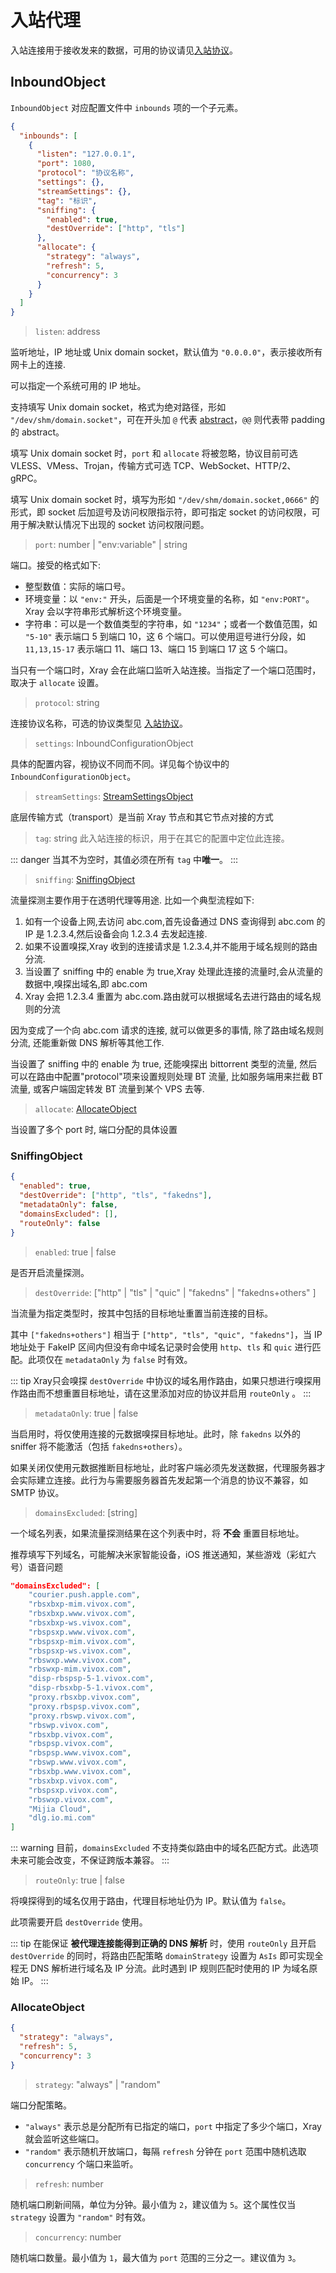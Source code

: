 # 入站代理

入站连接用于接收发来的数据，可用的协议请见[入站协议](./inbounds/)。

## InboundObject

`InboundObject` 对应配置文件中 `inbounds` 项的一个子元素。

```json
{
  "inbounds": [
    {
      "listen": "127.0.0.1",
      "port": 1080,
      "protocol": "协议名称",
      "settings": {},
      "streamSettings": {},
      "tag": "标识",
      "sniffing": {
        "enabled": true,
        "destOverride": ["http", "tls"]
      },
      "allocate": {
        "strategy": "always",
        "refresh": 5,
        "concurrency": 3
      }
    }
  ]
}
```

> `listen`: address

监听地址，IP 地址或 Unix domain socket，默认值为 `"0.0.0.0"`，表示接收所有网卡上的连接.

可以指定一个系统可用的 IP 地址。

支持填写 Unix domain socket，格式为绝对路径，形如 `"/dev/shm/domain.socket"`，可在开头加 `@` 代表 [abstract](https://www.man7.org/linux/man-pages/man7/unix.7.html)，`@@` 则代表带 padding 的 abstract。

填写 Unix domain socket 时，`port` 和 `allocate` 将被忽略，协议目前可选 VLESS、VMess、Trojan，传输方式可选 TCP、WebSocket、HTTP/2、gRPC。

填写 Unix domain socket 时，填写为形如 `"/dev/shm/domain.socket,0666"` 的形式，即 socket 后加逗号及访问权限指示符，即可指定 socket 的访问权限，可用于解决默认情况下出现的 socket 访问权限问题。

> `port`: number | "env:variable" | string

端口。接受的格式如下:

- 整型数值：实际的端口号。
- 环境变量：以 `"env:"` 开头，后面是一个环境变量的名称，如 `"env:PORT"`。Xray 会以字符串形式解析这个环境变量。
- 字符串：可以是一个数值类型的字符串，如 `"1234"`；或者一个数值范围，如 `"5-10"` 表示端口 5 到端口 10，这 6 个端口。可以使用逗号进行分段，如 `11,13,15-17` 表示端口 11、端口 13、端口 15 到端口 17 这 5 个端口。

当只有一个端口时，Xray 会在此端口监听入站连接。当指定了一个端口范围时，取决于 `allocate` 设置。

> `protocol`: string

连接协议名称，可选的协议类型见 [入站协议](./inbounds/)。

> `settings`: InboundConfigurationObject

具体的配置内容，视协议不同而不同。详见每个协议中的 `InboundConfigurationObject`。

> `streamSettings`: [StreamSettingsObject](./transport.md#streamsettingsobject)

底层传输方式（transport）是当前 Xray 节点和其它节点对接的方式

> `tag`: string
> 此入站连接的标识，用于在其它的配置中定位此连接。

::: danger
当其不为空时，其值必须在所有 `tag` 中**唯一**。
:::

> `sniffing`: [SniffingObject](#sniffingobject)

流量探测主要作用于在透明代理等用途.
比如一个典型流程如下:

1. 如有一个设备上网,去访问 abc.com,首先设备通过 DNS 查询得到 abc.com 的 IP 是 1.2.3.4,然后设备会向 1.2.3.4 去发起连接.
2. 如果不设置嗅探,Xray 收到的连接请求是 1.2.3.4,并不能用于域名规则的路由分流.
3. 当设置了 sniffing 中的 enable 为 true,Xray 处理此连接的流量时,会从流量的数据中,嗅探出域名,即 abc.com
4. Xray 会把 1.2.3.4 重置为 abc.com.路由就可以根据域名去进行路由的域名规则的分流

因为变成了一个向 abc.com 请求的连接, 就可以做更多的事情, 除了路由域名规则分流, 还能重新做 DNS 解析等其他工作.

当设置了 sniffing 中的 enable 为 true, 还能嗅探出 bittorrent 类型的流量, 然后可以在路由中配置"protocol"项来设置规则处理 BT 流量, 比如服务端用来拦截 BT 流量, 或客户端固定转发 BT 流量到某个 VPS 去等.

> `allocate`: [AllocateObject](#allocateobject)

当设置了多个 port 时, 端口分配的具体设置

### SniffingObject

```json
{
  "enabled": true,
  "destOverride": ["http", "tls", "fakedns"],
  "metadataOnly": false,
  "domainsExcluded": [],
  "routeOnly": false
}
```

> `enabled`: true | false

是否开启流量探测。

> `destOverride`: \["http" | "tls" | "quic" | "fakedns" | "fakedns+others" \]

当流量为指定类型时，按其中包括的目标地址重置当前连接的目标。

其中 `["fakedns+others"]` 相当于 `["http", "tls", "quic", "fakedns"]`，当 IP 地址处于 FakeIP 区间内但没有命中域名记录时会使用 `http`、`tls` 和 `quic` 进行匹配。此项仅在 `metadataOnly` 为 `false` 时有效。

::: tip
Xray只会嗅探 `destOverride` 中协议的域名用作路由，如果只想进行嗅探用作路由而不想重置目标地址，请在这里添加对应的协议并启用 `routeOnly` 。
:::

> `metadataOnly`: true | false

当启用时，将仅使用连接的元数据嗅探目标地址。此时，除 `fakedns` 以外的 sniffer 将不能激活（包括 `fakedns+others`）。

如果关闭仅使用元数据推断目标地址，此时客户端必须先发送数据，代理服务器才会实际建立连接。此行为与需要服务器首先发起第一个消息的协议不兼容，如 SMTP 协议。

> `domainsExcluded`: [string] <Badge text="WIP" type="warning"/>

一个域名列表，如果流量探测结果在这个列表中时，将 **不会** 重置目标地址。

推荐填写下列域名，可能解决米家智能设备，iOS 推送通知，某些游戏（彩虹六号）语音问题

```json
"domainsExcluded": [
    "courier.push.apple.com",
    "rbsxbxp-mim.vivox.com",
    "rbsxbxp.www.vivox.com",
    "rbsxbxp-ws.vivox.com",
    "rbspsxp.www.vivox.com",
    "rbspsxp-mim.vivox.com",
    "rbspsxp-ws.vivox.com",
    "rbswxp.www.vivox.com",
    "rbswxp-mim.vivox.com",
    "disp-rbspsp-5-1.vivox.com",
    "disp-rbsxbp-5-1.vivox.com",
    "proxy.rbsxbp.vivox.com",
    "proxy.rbspsp.vivox.com",
    "proxy.rbswp.vivox.com",
    "rbswp.vivox.com",
    "rbsxbp.vivox.com",
    "rbspsp.vivox.com",
    "rbspsp.www.vivox.com",
    "rbswp.www.vivox.com",
    "rbsxbp.www.vivox.com",
    "rbsxbxp.vivox.com",
    "rbspsxp.vivox.com",
    "rbswxp.vivox.com",
    "Mijia Cloud",
    "dlg.io.mi.com"
]

```

::: warning
目前，`domainsExcluded` 不支持类似路由中的域名匹配方式。此选项未来可能会改变，不保证跨版本兼容。
:::

> `routeOnly`: true | false

将嗅探得到的域名仅用于路由，代理目标地址仍为 IP。默认值为 `false`。

此项需要开启 `destOverride` 使用。

::: tip
在能保证 **被代理连接能得到正确的 DNS 解析** 时，使用 `routeOnly` 且开启 `destOverride` 的同时，将路由匹配策略 `domainStrategy` 设置为 `AsIs` 即可实现全程无 DNS 解析进行域名及 IP 分流。此时遇到 IP 规则匹配时使用的 IP 为域名原始 IP。
:::

### AllocateObject

```json
{
  "strategy": "always",
  "refresh": 5,
  "concurrency": 3
}
```

> `strategy`: "always" | "random"

端口分配策略。

- `"always"` 表示总是分配所有已指定的端口，`port` 中指定了多少个端口，Xray 就会监听这些端口。
- `"random"` 表示随机开放端口，每隔 `refresh` 分钟在 `port` 范围中随机选取 `concurrency` 个端口来监听。

> `refresh`: number

随机端口刷新间隔，单位为分钟。最小值为 `2`，建议值为 `5`。这个属性仅当 `strategy` 设置为 `"random"` 时有效。

> `concurrency`: number

随机端口数量。最小值为 `1`，最大值为 `port` 范围的三分之一。建议值为 `3`。
